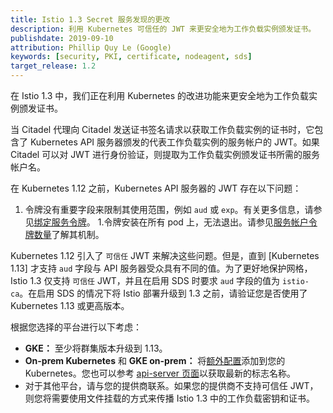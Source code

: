 ```yaml
---
title: Istio 1.3 Secret 服务发现的更改
description: 利用 Kubernetes 可信任的 JWT 来更安全地为工作负载实例颁发证书。
publishdate: 2019-09-10
attribution: Phillip Quy Le (Google)
keywords: [security, PKI, certificate, nodeagent, sds]
target_release: 1.2
---
```


在 Istio 1.3 中，我们正在利用 Kubernetes 的改进功能来更安全地为工作负载实例颁发证书。

当 Citadel 代理向 Citadel 发送证书签名请求以获取工作负载实例的证书时，它包含了 Kubernetes API 服务器颁发的代表工作负载实例的服务帐户的 JWT。如果 Citadel 可以对 JWT 进行身份验证，则提取为工作负载实例颁发证书所需的服务帐户名。

在 Kubernetes 1.12 之前，Kubernetes API 服务器的 JWT 存在以下问题：

1. 令牌没有重要字段来限制其使用范围，例如 `aud` 或 `exp`。有关更多信息，请参见[绑定服务令牌](https://github.com/kubernetes/community/blob/master/contributors/design-proposals/auth/bound-service-account-tokens.md)。
1.令牌安装在所有 pod 上，无法退出。请参见[服务帐户令牌数量](https://github.com/kubernetes/community/blob/master/contributors/design-proposals/storage/svcacct-token-volume-source.md)了解其机制。

Kubernetes 1.12 引入了 `可信任` JWT 来解决这些问题。但是，直到 [Kubernetes 1.13] 才支持 `aud` 字段与 API 服务器受众具有不同的值。为了更好地保护网格，Istio 1.3 仅支持 `可信任` JWT，并且在启用 SDS 时要求 `aud` 字段的值为 `istio-ca`。在启用 SDS 的情况下将 Istio 部署升级到 1.3 之前，请验证您是否使用了 Kubernetes 1.13 或更高版本。

根据您选择的平台进行以下考虑：

- **GKE：** 至少将群集版本升级到 1.13。
- **On-prem Kubernetes** 和 **GKE on-prem：** 将[额外配置](https://kubernetes.io/docs/tasks/configure-pod-container/configure-service-account/#service-account-token-volume-projection)添加到您的 Kubernetes。您也可以参考 [api-server 页面](https://kubernetes.io/docs/reference/command-line-tools-reference/kube-apiserver/)以获取最新的标志名称。
- 对于其他平台，请与您的提供商联系。如果您的提供商不支持可信任 JWT，则您将需要使用文件挂载的方式来传播 Istio 1.3 中的工作负载密钥和证书。
